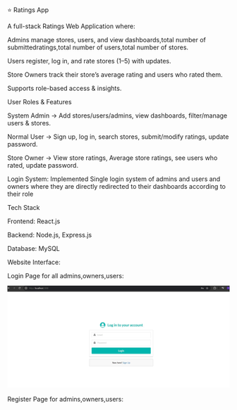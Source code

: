 ⭐ Ratings App

A full-stack Ratings Web Application where:

Admins manage stores, users, and view dashboards,total number of submittedratings,total number of users,total number of stores.

Users register, log in, and rate stores (1–5) with updates.

Store Owners track their store’s average rating and users who rated them.

Supports role-based access & insights.

 User Roles & Features

System Admin → Add stores/users/admins, view dashboards, filter/manage users & stores.

Normal User → Sign up, log in, search stores, submit/modify ratings, update password.

Store Owner → View store ratings, Average store ratings, see users who rated, update password.

Login System:
Implemented Single login system of admins and users and owners where they are directly redirected to their dashboards according to their role

 Tech Stack

Frontend: React.js

Backend: Node.js, Express.js

Database: MySQL 

Website Interface:

Login Page for all admins,owners,users:

![Alt text](projectimages/login%20page.jpg)


Register Page for admins,owners,users:

